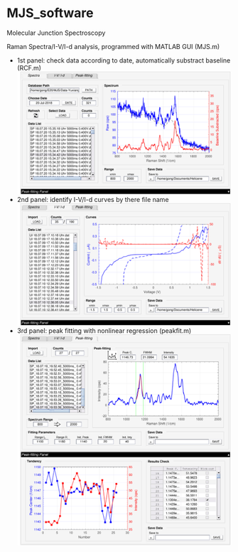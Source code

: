 # MJS_software
Molecular Junction Spectroscopy

Raman Spectra/I-V/I-d analysis, programmed with MATLAB GUI (MJS.m)

- 1st panel: 
  check data according to date, automatically substract baseline (RCF.m)
![alt text](https://github.com/geraldgong/MJS_software/blob/master/ScreenShot/MJS_sp.jpg)
- 2nd panel:
  identify I-V/I-d curves by there file name
![alt text](https://github.com/geraldgong/MJS_software/blob/master/ScreenShot/MJS_iv.jpg)
- 3rd panel:
  peak fitting with nonlinear regression (peakfit.m)
![alt text](https://github.com/geraldgong/MJS_software/blob/master/ScreenShot/MJS_peak.jpg)
